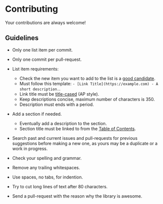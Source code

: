 # Contributing

Your contributions are always welcome!


## Guidelines

- Only one list item per commit.

- Only one commit per pull-request.

- List item requirements:

  - Check the new item you want to add to the list is a [good
  candidate](README.md#good-candidates).
  - Must follow this template:
  `- [Link Title](https://example.com) - A short description.`.
  - Link title must be [title-cased](http://titlecapitalization.com) (AP
  style).
  - Keep descriptions concise, maximum number of characters is 350.
  - Description must ends with a period.

- Add a section if needed.

  - Eventually add a description to the section.
  - Section title must be linked to from the [Table of
  Contents](README.md#contents).

- Search past and current issues and pull-requests for previous suggestions
before making a new one, as yours may be a duplicate or a work in progress.

- Check your spelling and grammar.

- Remove any trailing whitespaces.

- Use spaces, no tabs, for indention.

- Try to cut long lines of text after 80 characters.

- Send a pull-request with the reason why the library is awesome.
